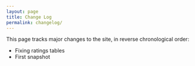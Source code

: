 ```yaml
---
layout: page
title: Change Log
permalink: changelog/
---
```


This page tracks major changes to the site, in reverse chronological order:

- Fixing ratings tables
- First snapshot